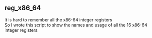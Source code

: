 ## reg_x86_64
It is hard to remember all the x86-64 integer registers  
So I wrote this script to show the names and usage of all the 16 x86-64 integer registers
